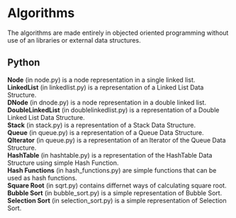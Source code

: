 # Algorithms
  The algorithms are made entirely in objected oriented programming without use of an libraries or external data structures.

## Python
  **Node** (in node.py) is a node representation in a single linked list.  
  **LinkedList** (in linkedlist.py) is a representation of a Linked List Data Structure.  
  **DNode** (in dnode.py) is a node representation in a double linked list.  
  **DoubleLinkedList** (in doublelinkedlist.py) is a representation of a Double Linked List Data Structure.  
  **Stack** (in stack.py) is a representation of a Stack Data Structure.  
  **Queue** (in queue.py) is a representation of a Queue Data Structure.  
  **QIterator** (in queue.py) is a representation of an Iterator of the Queue Data Structure.  
  **HashTable** (in hashtable.py) is a representation of the HashTable Data Structure using simple Hash Function.  
  **Hash Functions** (in hash_functions.py) are simple functions that can be used as hash functions.  
  **Square Root** (in sqrt.py) contains differnet ways of calculating square root.  
  **Bubble Sort** (in bubble_sort.py) is a simple representation of Bubble Sort.  
  **Selection Sort** (in selection_sort.py) is a simple representation of Selection Sort.  
